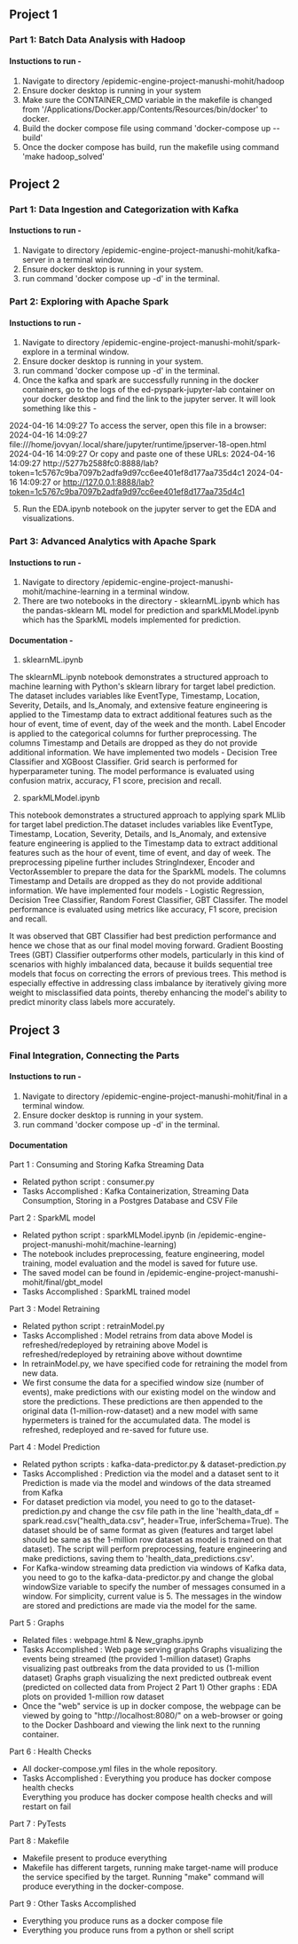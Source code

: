 ## Project 1

### Part 1: Batch Data Analysis with Hadoop

#### Instuctions to run -

1. Navigate to directory /epidemic-engine-project-manushi-mohit/hadoop
2. Ensure docker desktop is running in your system
3. Make sure the CONTAINER_CMD variable in the makefile is changed from '/Applications/Docker.app/Contents/Resources/bin/docker' to docker.
4. Build the docker compose file using command 'docker-compose up --build'
5. Once the docker compose has build, run the makefile using command 'make hadoop_solved'


## Project 2

### Part 1: Data Ingestion and Categorization with Kafka

#### Instuctions to run -

1. Navigate to directory /epidemic-engine-project-manushi-mohit/kafka-server in a terminal window.
2. Ensure docker desktop is running in your system.
3. run command 'docker compose up -d' in the terminal.

### Part 2: Exploring with Apache Spark

#### Instuctions to run -

1. Navigate to directory /epidemic-engine-project-manushi-mohit/spark-explore in a terminal window.
2. Ensure docker desktop is running in your system.
3. run command 'docker compose up -d' in the terminal.
4. Once the kafka and spark are successfully running in the docker containers, go to the logs of the ed-pyspark-jupyter-lab container on your docker desktop and find the link to the jupyter server. It will look something like this - 

2024-04-16 14:09:27     To access the server, open this file in a browser:
2024-04-16 14:09:27         file:///home/jovyan/.local/share/jupyter/runtime/jpserver-18-open.html
2024-04-16 14:09:27     Or copy and paste one of these URLs:
2024-04-16 14:09:27         http://5277b2588fc0:8888/lab?token=1c5767c9ba7097b2adfa9d97cc6ee401ef8d177aa735d4c1
2024-04-16 14:09:27      or http://127.0.0.1:8888/lab?token=1c5767c9ba7097b2adfa9d97cc6ee401ef8d177aa735d4c1

5. Run the EDA.ipynb notebook on the jupyter server to get the EDA and visualizations. 

### Part 3: Advanced Analytics with Apache Spark

#### Instuctions to run -

1. Navigate to directory /epidemic-engine-project-manushi-mohit/machine-learning in a terminal window.
2. There are two notebooks in the directory - sklearnML.ipynb which has the pandas-sklearn ML model for prediction and sparkMLModel.ipynb which has the SparkML models implemented for prediction. 

#### Documentation - 

1. sklearnML.ipynb

The sklearnML.ipynb notebook demonstrates a structured approach to machine learning with Python's sklearn library for target label prediction.
The dataset includes variables like EventType, Timestamp, Location, Severity, Details, and Is_Anomaly, and extensive feature engineering is applied to the Timestamp data to extract additional features such as the hour of event, time of event, day of the week and the month. Label Encoder is applied to the categorical columns for further preprocessing. The columns Timestamp and Details are dropped as they do not provide additional information. We have implemented two models - Decision Tree Classifier and XGBoost Classifier. Grid search is performed for hyperparameter tuning. The model performance is evaluated using confusion matrix, accuracy, F1 score, precision and recall. 

2. sparkMLModel.ipynb

This notebook demonstrates a structured approach to applying spark MLlib for target label prediction.The dataset includes variables like EventType, Timestamp, Location, Severity, Details, and Is_Anomaly, and extensive feature engineering is applied to the Timestamp data to extract additional features such as the hour of event, time of event, and day of week. The preprocessing pipeline further includes StringIndexer, Encoder and VectorAssembler to prepare the data for the SparkML models.  The columns Timestamp and Details are dropped as they do not provide additional information. We have implemented four models - Logistic Regression, Decision Tree Classifier, Random Forest Classifier, GBT Classifer.  The model performance is evaluated using metrics like accuracy, F1 score, precision and recall. 

It was observed that GBT Classifier had best prediction performance and hence we chose that as our final model moving forward. Gradient Boosting Trees (GBT) Classifier  outperforms other models, particularly in this kind of scenarios with highly imbalanced data, because it builds sequential tree models that focus on correcting the errors of previous trees. This method is especially effective in addressing class imbalance by iteratively giving more weight to misclassified data points, thereby enhancing the model's ability to predict minority class labels more accurately.


## Project 3
### Final Integration, Connecting the Parts

#### Instuctions to run -
1. Navigate to directory /epidemic-engine-project-manushi-mohit/final in a terminal window.
2. Ensure docker desktop is running in your system.
3. run command 'docker compose up -d' in the terminal.


#### Documentation

Part 1 : Consuming and Storing Kafka Streaming Data 
- Related python script : consumer.py
- Tasks Accomplished : Kafka Containerization, Streaming Data Consumption, Storing in a Postgres Database and CSV File

Part 2 : SparkML model 
- Related python script : sparkMLModel.ipynb (in /epidemic-engine-project-manushi-mohit/machine-learning)
- The notebook includes preprocessing, feature engineering, model training, model evaluation and the model is saved for future use. 
- The saved model can be found in /epidemic-engine-project-manushi-mohit/final/gbt_model
- Tasks Accomplished : SparkML trained model

Part 3 : Model Retraining
- Related python script : retrainModel.py
- Tasks Accomplished : Model retrains from data above
                       Model is refreshed/redeployed by retraining above
                       Model is refreshed/redeployed by retraining above without downtime
- In retrainModel.py, we have specified code for retraining the model from new data.
- We first consume the data for a specified window size (number of events), make predictions with our existing model on the window and store the predictions. These predictions are then appended to the original data (1-million-row-dataset) and a new model with same hypermeters is trained for the accumulated data. The model is refreshed, redeployed and re-saved for future use. 


Part 4 : Model Prediction
- Related python scripts : kafka-data-predictor.py & dataset-prediction.py
- Tasks Accomplished : Prediction via the model and a dataset sent to it 
                       Prediction is made via the model and windows of the data streamed from Kafka
- For dataset prediction via model, you need to go to the dataset-prediction.py and change the csv file path in the line 
'health_data_df = spark.read.csv("health_data.csv", header=True, inferSchema=True). The dataset should be of same format as given (features and target label should be same as the 1-million row dataset as model is trained on that dataset). The script will perform preprocessing, feature engineering and make predictions, saving them to 'health_data_predictions.csv'. 
- For Kafka-window streaming data prediction via windows of Kafka data, you need to go to the kafka-data-predictor.py and change the global windowSize variable to specify the number of messages consumed in a window. For simplicity, current value is 5. The messages in the window are stored and predictions are made via the model for the same. 


Part 5 : Graphs
- Related files : webpage.html & New_graphs.ipynb 
- Tasks Accomplished : Web page serving graphs
                       Graphs visualizing the events being streamed (the provided 1-million dataset)
                       Graphs visualizing past outbreaks from the data provided to us (1-million dataset)
                       Graphs graph visualizing the next predicted outbreak event (predicted on collected data from Project 2 Part 1)
                       Other graphs : EDA plots on provided 1-million row dataset 
- Once the "web" service is up in docker compose, the webpage can be viewed by going to "http://localhost:8080/" on a web-browser or going to the Docker Dashboard and viewing the link next to the running container. 


Part 6 : Health Checks 
- All docker-compose.yml files in the whole repository. 
- Tasks Accomplished : Everything you produce has docker compose health checks  
                       Everything you produce has docker compose health checks and will restart on fail

Part 7 : PyTests


Part 8 : Makefile
-  Makefile present to produce everything
-  Makefile has different targets, running make target-name will produce the service specified by the target. Running "make" command will produce everything in the docker-compose. 


Part 9 : Other Tasks Accomplished

- Everything you produce runs as a docker compose file
- Everything you produce runs from a python or shell script
















